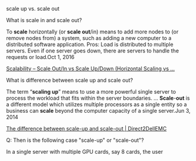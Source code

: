 scale up vs. scale out

What is scale in and scale out?

To **scale** horizontally (or **scale out**/in) means to add more nodes to (or remove nodes from) a system, such as adding a new computer to a distributed software application. Pros: Load is distributed to multiple servers. Even if one server goes down, there are servers to handle the requests or load.Oct 1, 2016

[Scalability – Scale Out/In vs Scale Up/Down (Horizontal Scaling vs ...](http://www.nitrix-reloaded.com/2016/10/01/scalability-scale-outin-vs-scale-updown-horizontal-scaling-vs-vertical-scaling/)

What is difference between scale up and scale out?

The term “**scaling up**” means to use a more powerful single server to process the workload that fits within the server boundaries. ... **Scale**-**out** is a different model which utilizes multiple processors as a single entity so a business can **scale** beyond the computer capacity of a single server.Jun 3, 2014

[The difference between scale-up and scale-out | Direct2DellEMC](https://blog.dellemc.com/en-us/the-difference-between-scale-up-and-scale-out/)

Q: Then is the following case "scale-up" or "scale-out"?

In a single server with multiple GPU cards, say 8 cards, the user 
